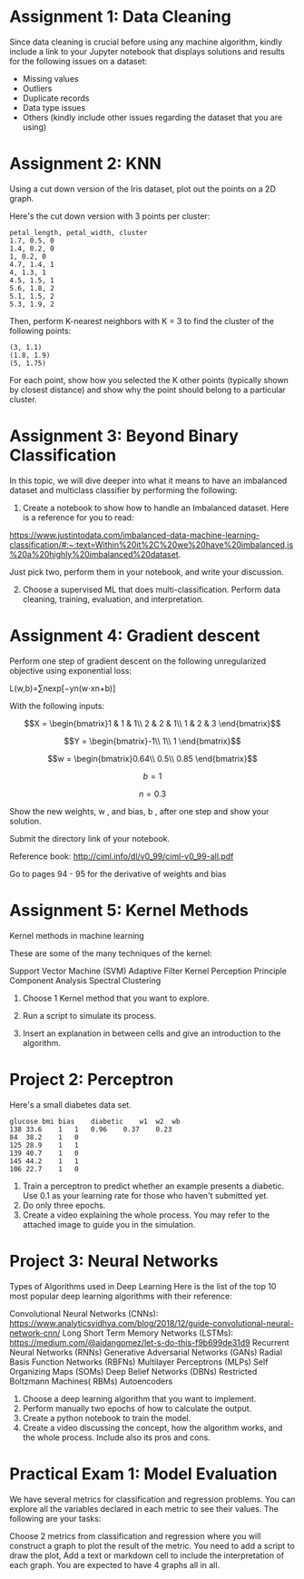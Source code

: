 # Assignment 1: Data Cleaning
Since data cleaning is crucial before using any machine algorithm, kindly include a link to your Jupyter notebook that displays solutions and results for the following issues on a dataset:

- Missing values
- Outliers
- Duplicate records
- Data type issues
- Others (kindly include other issues regarding the dataset that you are using)


# Assignment 2: KNN
Using a cut down version of the Iris dataset, plot out the points on a 2D graph.

Here's the cut down version with 3 points per cluster:
```
petal_length, petal_width, cluster
1.7, 0.5, 0
1.4, 0.2, 0
1, 0.2, 0
4.7, 1.4, 1
4, 1.3, 1
4.5, 1.5, 1
5.6, 1.8, 2
5.1, 1.5, 2
5.3, 1.9, 2
```
Then, perform K-nearest neighbors with K = 3 to find the cluster of the following points:
```
(3, 1.1)
(1.8, 1.9)
(5, 1.75)
```
For each point, show how you selected the K other points (typically shown by closest distance) and show why the point should belong to a particular cluster.


# Assignment 3: Beyond Binary Classification
In this topic, we will dive deeper into what it means to have an imbalanced dataset and multiclass classifier by performing the following:

1. Create a notebook to show how to handle an Imbalanced dataset. Here is a reference for you to read:

https://www.justintodata.com/imbalanced-data-machine-learning-classification/#:~:text=Within%20it%2C%20we%20have%20imbalanced,is%20a%20highly%20imbalanced%20dataset.

Just pick two, perform them in your notebook, and write your discussion.

2. Choose a supervised ML that does multi-classification. Perform data cleaning, training, evaluation, and interpretation.


# Assignment 4: Gradient descent

Perform one step of gradient descent on the following unregularized objective using exponential loss:

L(w,b)=∑nexp[−yn(w⋅xn+b)]

With the following inputs:

$$X = \begin{bmatrix}1 & 1 & 1\\
2 & 2 & 1\\
1 & 2 & 3
\end{bmatrix}$$

$$Y = \begin{bmatrix}-1\\
1\\
1
\end{bmatrix}$$

$$w = \begin{bmatrix}0.64\\
0.5\\
0.85
\end{bmatrix}$$

$$ b = 1 $$

$$ n = 0.3 $$

Show the new weights, w
, and bias, b
, after one step and show your solution.

Submit the directory link of your notebook.

Reference book: http://ciml.info/dl/v0_99/ciml-v0_99-all.pdf

Go to pages 94 - 95 for the derivative of weights and bias


# Assignment 5: Kernel Methods
Kernel methods in machine learning

These are some of the many techniques of the kernel:

Support Vector Machine (SVM)
Adaptive Filter
Kernel Perception
Principle Component Analysis
Spectral Clustering
1. Choose 1 Kernel method that you want to explore.

2. Run a script to simulate its process.

3. Insert an explanation in between cells and give an introduction to the algorithm.


# Project 2: Perceptron
Here's a small diabetes data set.
```
glucose	bmi	bias	diabetic	w1	w2	wb
138	33.6	1	1	0.96	0.37	0.23
84	38.2	1	0	
125	28.9	1	1	
139	40.7	1	0	
145	44.2	1	1	
106	22.7	1	0	
```

1. Train a perceptron to predict whether an example presents a diabetic. Use 0.1 as your learning rate for those who haven't submitted yet.
2. Do only three epochs.
3. Create a video explaining the whole process. You may refer to the attached image to guide you in the simulation.


# Project 3: Neural Networks
Types of Algorithms used in Deep Learning
Here is the list of the top 10 most popular deep learning algorithms with their reference:

Convolutional Neural Networks (CNNs): https://www.analyticsvidhya.com/blog/2018/12/guide-convolutional-neural-network-cnn/
Long Short Term Memory Networks (LSTMs): https://medium.com/@aidangomez/let-s-do-this-f9b699de31d9
Recurrent Neural Networks (RNNs)
Generative Adversarial Networks (GANs)
Radial Basis Function Networks (RBFNs)
Multilayer Perceptrons (MLPs)
Self Organizing Maps (SOMs)
Deep Belief Networks (DBNs)
Restricted Boltzmann Machines( RBMs)
Autoencoders
1. Choose a deep learning algorithm that you want to implement.
2.  Perform manually two epochs of how to calculate the output. 
3. Create a python notebook to train the model.
4. Create a video discussing the concept, how the algorithm works, and the whole process. Include also its pros and cons.


# Practical Exam 1: Model Evaluation
We have several metrics for classification and regression problems. You can explore all the variables declared in each metric to see their values. The following are your tasks:

Choose 2 metrics from classification and regression where you will construct a graph to plot the result of the metric. You need to add a script to draw the plot,
Add a text or markdown cell to include the interpretation of each graph. You are expected to have 4 graphs all in all.
